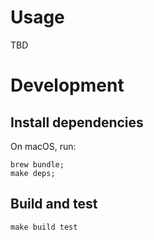 # Usage

TBD

# Development

## Install dependencies

On macOS, run:

```shell
brew bundle;
make deps;
```

## Build and test

```shell
make build test
```
